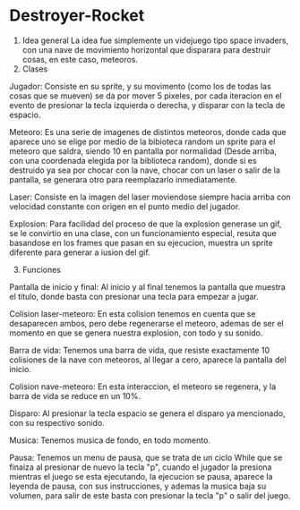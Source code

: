# Destroyer-Rocket
1. Idea general
La idea fue simplemente un videjuego tipo space invaders, con una nave de movimiento horizontal que disparara para destruir cosas, en este caso, meteoros.
2. Clases

Jugador: Consiste en su sprite, y su movimento (como los de todas las cosas que se mueven) se da por mover 5 pixeles, por cada iteracion en el evento de presionar la tecla izquierda o derecha, y disparar con la tecla de espacio.

Meteoro: Es una serie de imagenes de distintos meteoros, donde cada que aparece uno se elige por medio de la bibioteca random un sprite para el meteoro que saldra, siendo 10 en pantalla por normalidad (Desde arriba, con una coordenada elegida por la biblioteca random), donde si es destruido ya sea por chocar con la nave, chocar con un laser o salir de la pantalla, se generara otro para reemplazarlo inmediatamente.

Laser: Consiste en la imagen del laser moviendose siempre hacia arriba con velocidad constante con origen en el punto medio del jugador.

Explosion: Para facilidad del proceso de que la explosion generase un gif, se le convirtio en una clase, con un funcionamiento especial, resuta que basandose en los frames que pasan en su ejecucion, muestra un sprite diferente para generar a iusion del gif.

3. Funciones

Pantalla de inicio y final: Al inicio y al final tenemos la pantalla que muestra el titulo, donde basta con presionar una tecla para empezar a jugar.

Colision laser-meteoro: En esta colision tenemos en cuenta que se desaparecen ambos, pero debe regenerarse el meteoro, ademas de ser el momento en que se genera nuestra explosion, con todo y su sonido.

Barra de vida: Tenemos una barra de vida, que resiste exactamente 10 colisiones de la nave con meteoros, al llegar a cero, aparece la pantalla del inicio.

Colision nave-meteoro: En esta interaccion, el meteoro se regenera, y la barra de vida se reduce en un 10%.

Disparo: Al presionar la tecla espacio se genera el disparo ya mencionado, con su respectivo sonido.

Musica: Tenemos musica de fondo, en todo momento.

Pausa: Tenemos un menu de pausa, que se trata de un ciclo While que se finaiza al presionar de nuevo la tecla "p", cuando el jugador la presiona mientras el juego se esta ejecutando, la ejecucion se pausa, aparece la leyenda de pausa, con sus instrucciones, y ademas la musica baja su volumen, para salir de este basta con presionar la tecla "p" o salir del juego.
